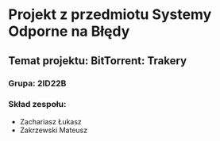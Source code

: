 # Projekt z przedmiotu Systemy Odporne na Błędy
## Temat projektu: **BitTorrent: Trakery**
### Grupa: **2ID22B**
### Skład zespołu:
- Zachariasz Łukasz
- Zakrzewski Mateusz
